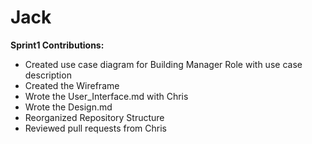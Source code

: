 # Jack

**Sprint1 Contributions:**
- Created use case diagram for Building Manager Role with use case description
- Created the Wireframe
- Wrote the User_Interface.md with Chris
- Wrote the Design.md
- Reorganized Repository Structure
- Reviewed pull requests from Chris
